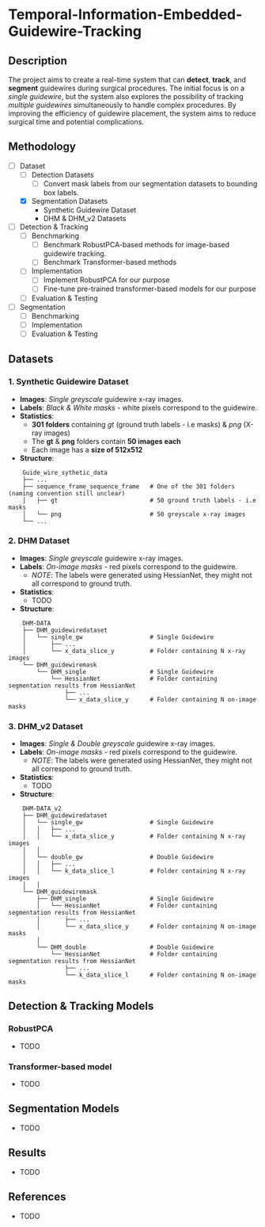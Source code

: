 # Temporal-Information-Embedded-Guidewire-Tracking

## Description
The project aims to create a real-time system that can **detect**, **track**, and **segment** guidewires during surgical procedures. The initial focus is on a *single guidewire*, but the system also explores the possibility of tracking *multiple guidewires* simultaneously to handle complex procedures. By improving the efficiency of guidewire placement, the system aims to reduce surgical time and potential complications.

## Methodology
- [ ] Dataset
    - [ ] Detection Datasets
        - [ ] Convert mask labels from our segmentation datasets to bounding box labels.
    - [x] Segmentation Datasets
        - Synthetic Guidewire Dataset
        - DHM & DHM_v2 Datasets
- [ ] Detection & Tracking
    - [ ] Benchmarking
        - [ ] Benchmark RobustPCA-based methods for image-based guidewire tracking.
        - [ ] Benchmark Transformer-based methods
    - [ ] Implementation
        - [ ] Implement RobustPCA for our purpose
        - [ ] Fine-tune pre-trained transformer-based models for our purpose
    - [ ] Evaluation & Testing
- [ ] Segmentation
    - [ ] Benchmarking
    - [ ] Implementation
    - [ ] Evaluation & Testing

## Datasets
### 1. Synthetic Guidewire Dataset
- **Images**: *Single greyscale* guidewire x-ray images.
- **Labels**: *Black & White masks* - white pixels correspond to the guidewire. 
- **Statistics**: 
    - **301 folders** containing *gt* (ground truth labels - i.e masks) & *png* (X-ray images)
    - The **gt** & **png** folders contain **50 images each**
    - Each image has a **size of 512x512**
- **Structure**:
```
    Guide_wire_sythetic_data
    ├── ...
    ├── sequence_frame_sequence_frame   # One of the 301 folders (naming convention still unclear)
    │   ├── gt                          # 50 ground truth labels - i.e masks 
    │   └── png                         # 50 greyscale x-ray images
    └── ...
```

### 2. DHM Dataset
- **Images**: *Single greyscale* guidewire x-ray images.
- **Labels**: *On-image masks* - red pixels correspond to the guidewire.
    - *NOTE*: The labels were generated using HessianNet, they might not all correspond to ground truth.
- **Statistics**: 
    - TODO
- **Structure**:
```
    DHM-DATA
    ├── DHM_guidewiredataset
    │   └── single_gw                   # Single Guidewire
    │       ├── ...
    │       └── x_data_slice_y          # Folder containing N x-ray images 
    └── DHM_guidewiremask
        └── DHM_single                  # Single Guidewire
            └── HessianNet              # Folder containing segmentation results from HessianNet
                ├── ...
                └── x_data_slice_y      # Folder containing N on-image masks   
```
### 3. DHM_v2 Dataset
- **Images**: *Single & Double greyscale* guidewire x-ray images.
- **Labels**: *On-image masks* - red pixels correspond to the guidewire.
    - *NOTE*: The labels were generated using HessianNet, they might not all correspond to ground truth.
- **Statistics**: 
    - TODO
- **Structure**: 
```
    DHM-DATA_v2
    ├── DHM_guidewiredataset
    │   └── single_gw                   # Single Guidewire
    │   │   ├── ...
    │   │   └── x_data_slice_y          # Folder containing N x-ray images 
    │   │
    │   └── double_gw                   # Double Guidewire
    │   │   ├── ...
    │   │   └── k_data_slice_l          # Folder containing N x-ray images 
    │   │
    └── DHM_guidewiremask
        ├── DHM_single                  # Single Guidewire
        │   └── HessianNet              # Folder containing segmentation results from HessianNet
        │       ├── ...
        │       └── x_data_slice_y      # Folder containing N on-image masks   
        │
        └── DHM_double                  # Double Guidewire
            └── HessianNet              # Folder containing segmentation results from HessianNet
                ├── ...
                └── k_data_slice_l      # Folder containing N on-image masks 
```

## Detection & Tracking Models
### RobustPCA
- TODO
### Transformer-based model
- TODO

## Segmentation Models
- TODO

## Results
- TODO

## References
- TODO